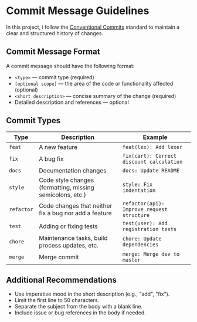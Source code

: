 # Commit Message Guidelines

In this project, i follow the [Conventional Commits](https://www.conventionalcommits.org/) standard to maintain a clear and structured history of changes.

## Commit Message Format

A commit message should have the following format:

- `<type>` — commit type (required)  
- `[optional scope]` — the area of the code or functionality affected (optional)  
- `<short description>` — concise summary of the change (required)  
- Detailed description and references — optional

## Commit Types

| Type       | Description                                               | Example                                    |
|------------|-----------------------------------------------------------|--------------------------------------------|
| `feat`     | A new feature                                             | `feat(lex): Add lexer`                    |
| `fix`      | A bug fix                                                 | `fix(cart): Correct discount calculation`  |
| `docs`     | Documentation changes                                     | `docs: Update README`                      |
| `style`    | Code style changes (formatting, missing semicolons, etc.) | `style: Fix indentation`                   |
| `refactor` | Code changes that neither fix a bug nor add a feature     | `refactor(api): Improve request structure` |
| `test`     | Adding or fixing tests                                    | `test(user): Add registration tests`       |
| `chore`    | Maintenance tasks, build process updates, etc.            | `chore: Update dependencies`               |
| `merge`    | Merge commit                                              | `merge: Merge dev to master`               |

## Additional Recommendations

- Use imperative mood in the short description (e.g., "add", "fix").  
- Limit the first line to 50 characters.  
- Separate the subject from the body with a blank line.  
- Include issue or bug references in the body if needed.
